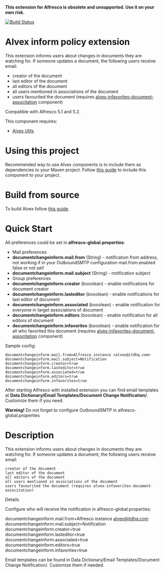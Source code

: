 **This extension for Alfresco is obsolete and unsupported. Use it on your own risk.**

[![Build Status](https://travis-ci.org/ITDSystems/alvex-inform-policy-extension.svg?branch=master)](https://travis-ci.org/ITDSystems/alvex-inform-policy-extension)

Alvex inform policy extension
========================

This extension informs users about changes in documents they are watching for. If someone updates a document, the following users receive email:
* creator of the document
* last editor of the document
* all editors of the document
* all users mentioned in associations of the document
* users favourited the document (requires [alvex-infavorites-document-associtation](https://github.com/ITDSystems/alvex-infavorites-document-association) component)

Compatible with Alfresco 5.1 and 5.2.

This component requires:
* [Alvex Utils](https://github.com/ITDSystems/alvex-utils)

# Using this project

Recommended way to use Alvex components is to include them as dependencies to your Maven project. Follow [this guide](https://github.com/ITDSystems/alvex#recommended-way-include-alvex-to-your-project-via-maven-configuration) to include this component to your project.

# Build from source

To build Alvex follow [this guide](https://github.com/ITDSystems/alvex#build-component-from-source).

# Quick Start

All preferences could be set in **alfresco-global.properties**:

* Mail preferences
 * **documentchangeinform.mail.from** (String) - notification from address, not working if in your OutboundSMTP configuration mail.from.enabled false or not set!
 * **documentchangeinform.mail.subject** (String) - notification subject
* Group preferences
 * **documentchangeinform.creator** (booolean) - enable notifications for document creator
 * **documentchangeinform.lasteditor** (booolean) - enable notifications for last editor of document
 * **documentchangeinform.associated** (booolean) - enable notification for everyone in target associations of document
 * **documentchangeinform.editors** (booolean) - enable notification for all editors of document
 * **documentchangeinform.infavorites** (booolean) - enable notification for all who favorited this document (requires [alvex-infavorites-document-associtation](https://github.com/ITDSystems/alvex-infavorites-document-association) component)

Sample config:

```
documentchangeinform.mail.from=Alfresco instance <alvex@itdhq.com>
documentchangeinform.mail.subject=Notification
documentchangeinform.creator=true
documentchangeinform.lasteditor=true
documentchangeinform.associated=true
documentchangeinform.editors=true
documentchangeinform.infavorites=true
```

After starting Alfresco with installed extension you can find email templates at **Data Dictionary/Email Templates/Document Change Notification/**. Customize them if you need.

**Warning!** Do not forget to configure OutboundSMTP in alfresco-global.properties

# Description

This extension informs users about changes in documents they are watching for. If someone updates a document, the following users receive email:

    creator of the document
    last editor of the document
    all editors of the document
    all users mentioned in associations of the document
    users favourited the document (requires alvex-infavorites-document-associtation)

Details

Configure who will receive the notification in alfresco-global.properties:

documentchangeinform.mail.from=Alfresco instance <alvex@itdhq.com>
documentchangeinform.mail.subject=Notification
documentchangeinform.creator=true
documentchangeinform.lasteditor=true
documentchangeinform.associated=true
documentchangeinform.editors=true
documentchangeinform.infavorites=true

Email templates can be found in Data Dictionary/Email Templates/Document Change Notification/. Customize them if needed.